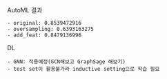 AutoML 결과

    - original: 0.8539472916	
    - oversampling: 0.6393163275	
    - add_feat: 0.8479136996

DL

    - GNN: 적용예정(GCN해보고 GraphSage 해보기)
    - test set이 활용불가라 inductive setting으로 학습 필요
